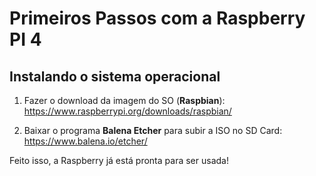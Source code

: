 # Primeiros Passos com a Raspberry PI 4

## Instalando o sistema operacional 

1. Fazer o download da imagem do SO (**Raspbian**): https://www.raspberrypi.org/downloads/raspbian/

2. Baixar o programa **Balena Etcher** para subir a ISO no SD Card: https://www.balena.io/etcher/

Feito isso, a Raspberry já está pronta para ser usada! 

